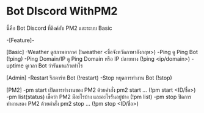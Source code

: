 # Bot DIscord WithPM2
 นี้คือ Bot Discord ที่ลิงค์กับ PM2 และระบบ Basic

 -[Feature]-

 [Basic]
 -Weather
 ดูสภาพอากาศ (!weather <ชื่อจังหวัดภาษาอังกฤษ>)
 -Ping
 ดู Ping Bot (!ping)
 -Ping Domain/IP
 ดู Ping Domain หรือ IP ปลายทาง (!ping <ip/domain>)
 -uptime
 ดูเวลา Bot ว่ารันมาแล้วเท่าไร
 
[Admin]
-Restart
รีสตาร์ท Bot (!restart)
-Stop
หยุดการทำงาน Bot (!stop)
 
 [PM2]
 -pm start
 เปิดการทำงานของ PM2 ด้วยคำสั่ง pm2 start ... (!pm start <ID/ชื่อ>)
 -pm list(status)
 เช็คว่า PM2 มีอะไรบ้าง และอะไรรันอยู่บ้าง (!pm list)
 -pm stop
 ปิดการทำงานของ PM2 ด้วยคำสั่ง pm2 stop ... (!pm stop <ID/ชื่อ>)
